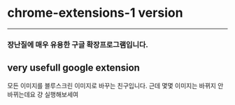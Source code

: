 # chrome-extensions-1 version
---
### 장난질에 매우 유용한 구글 확장프로그램입니다.
## very usefull google extension

모든 이미지를 블루스크린 이미지로 바꾸는 친구입니다.
근데 몇몇 이미지는 바뀌지 안바뀌는데요
걍 실행해보세여